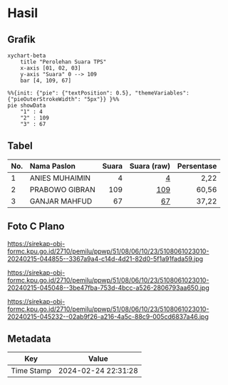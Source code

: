 # Hasil

## Grafik

```mermaid
xychart-beta
    title "Perolehan Suara TPS"
    x-axis [01, 02, 03]
    y-axis "Suara" 0 --> 109
    bar [4, 109, 67]
```

```mermaid
%%{init: {"pie": {"textPosition": 0.5}, "themeVariables": {"pieOuterStrokeWidth": "5px"}} }%%
pie showData
    "1" : 4
    "2" : 109
    "3" : 67
```

## Tabel

| No. | Nama Paslon    | Suara | Suara (raw) | Persentase |
|:--- |:-------------- | -----:| -----------:| ----------:|
| 1   | ANIES MUHAIMIN | 4     | [4][p-1]    | 2,22       |
| 2   | PRABOWO GIBRAN | 109   | [109][p-2]  | 60,56      |
| 3   | GANJAR MAHFUD  | 67    | [67][p-3]   | 37,22      |


[p-1]: https://github.com/gigit-pemilu/pemilu-2024-51-bali/blob/main/pilpres/hitung-suara/sub/51-bali/sub/08-buleleng/sub/06-buleleng/sub/1023-banjar-jawa/sub/010-tps/sub/paslon-1.txt
[p-2]: https://github.com/gigit-pemilu/pemilu-2024-51-bali/blob/main/pilpres/hitung-suara/sub/51-bali/sub/08-buleleng/sub/06-buleleng/sub/1023-banjar-jawa/sub/010-tps/sub/paslon-2.txt
[p-3]: https://github.com/gigit-pemilu/pemilu-2024-51-bali/blob/main/pilpres/hitung-suara/sub/51-bali/sub/08-buleleng/sub/06-buleleng/sub/1023-banjar-jawa/sub/010-tps/sub/paslon-3.txt

## Foto C Plano

https://sirekap-obj-formc.kpu.go.id/2710/pemilu/ppwp/51/08/06/10/23/5108061023010-20240215-044855--3367a9a4-c14d-4d21-82d0-5f1a91fada59.jpg

https://sirekap-obj-formc.kpu.go.id/2710/pemilu/ppwp/51/08/06/10/23/5108061023010-20240215-045048--3be47fba-753d-4bcc-a526-2806793aa650.jpg

https://sirekap-obj-formc.kpu.go.id/2710/pemilu/ppwp/51/08/06/10/23/5108061023010-20240215-045232--02ab9f26-a216-4a5c-88c9-005cd6837a46.jpg


## Metadata

| Key        | Value               |
| ---------- | ------------------- |
| Time Stamp | 2024-02-24 22:31:28 |



